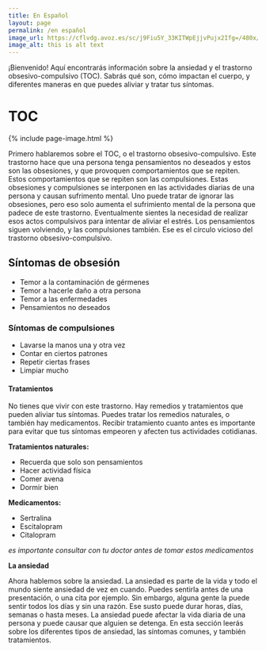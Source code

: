 ```yaml
---
title: En Español
layout: page
permalink: /en español
image_url: https://cflvdg.avoz.es/sc/j9Fiu5Y_33KITWpEjjvPujx2Ifg=/480x/2022/04/19/00121650353248736927268/Foto/circuloviciosodeltoc.png
image_alt: this is alt text
---
```

¡Bienvenido! Aquí encontrarás información sobre la ansiedad y el trastorno obsesivo-compulsivo (TOC). Sabrás qué son, cómo 
impactan el cuerpo, y diferentes maneras en que puedes aliviar y tratar tus síntomas.


# TOC

{% include page-image.html %}
 

Primero hablaremos sobre el TOC, o el trastorno obsesivo-compulsivo. Este trastorno hace que una persona tenga 
pensamientos no deseados y estos son las obsesiones, y que provoquen comportamientos que se repiten. Estos comportamientos que se repiten son las compulsiones. Estas obsesiones y compulsiones se interponen en las actividades diarias de una persona y causan sufrimento mental. Uno puede tratar de ignorar las obsesiones, pero eso solo aumenta el sufrimiento mental de la persona que padece de este trastorno. Eventualmente sientes la necesidad de realizar esos actos compulsivos para intentar de aliviar el estrés. Los pensamientos siguen volviendo, y las compulsiones también. Ese es el círculo vicioso del trastorno obsesivo-compulsivo.

## Síntomas de obsesión

* Temor a la contaminación de gérmenes
* Temor a hacerle daño a otra persona
* Temor a las enfermedades
* Pensamientos no deseados 

### Síntomas de compulsiones

* Lavarse la manos una y otra vez
* Contar en ciertos patrones
* Repetir ciertas frases 
* Limpiar mucho

#### Tratamientos

No tienes que vivir con este trastorno. Hay remedios y tratamientos que pueden aliviar tus síntomas. Puedes tratar los remedios naturales, o también hay medicamentos. Recibir tratamiento cuanto antes es importante para evitar que tus síntomas empeoren y afecten tus actividades cotidianas.

**Tratamientos naturales:**
* Recuerda que solo son pensamientos
* Hacer actividad física
* Comer avena
* Dormir bien

**Medicamentos:**
* Sertralina
* Escitalopram 
* Citalopram

*es importante consultar con tu doctor antes de tomar estos medicamentos*

**La ansiedad**

Ahora hablemos sobre la ansiedad. La ansiedad es parte de la vida y todo el mundo siente ansiedad de vez en cuando. Puedes sentirla antes de una presentación, o una cita por ejemplo. Sin embargo, alguna gente la puede sentir todos los días y sin una razón. Ese susto puede durar horas, días, semanas o hasta meses. La ansiedad puede afectar la vida diaria de una persona y puede causar que alguien se detenga. En esta sección leerás sobre los diferentes tipos de ansiedad, las síntomas comunes, y también tratamientos.

